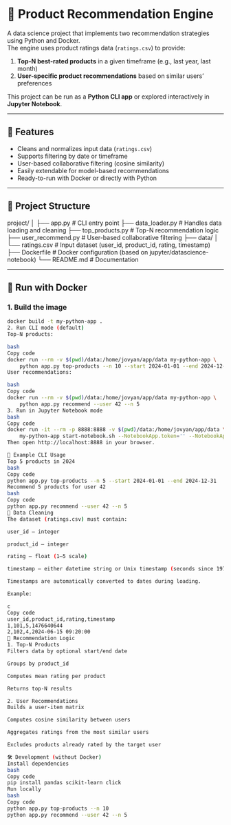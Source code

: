 # 🧠 Product Recommendation Engine

A data science project that implements two recommendation strategies using Python and Docker.  
The engine uses product ratings data (`ratings.csv`) to provide:

1. **Top-N best-rated products** in a given timeframe (e.g., last year, last month)
2. **User-specific product recommendations** based on similar users’ preferences

This project can be run as a **Python CLI app** or explored interactively in **Jupyter Notebook**.

---

## 🚀 Features

- Cleans and normalizes input data (`ratings.csv`)
- Supports filtering by date or timeframe
- User-based collaborative filtering (cosine similarity)
- Easily extendable for model-based recommendations
- Ready-to-run with Docker or directly with Python

---

## 📂 Project Structure

project/
│
├── app.py # CLI entry point
├── data_loader.py # Handles data loading and cleaning
├── top_products.py # Top-N recommendation logic
├── user_recommend.py # User-based collaborative filtering
├── data/
│ └── ratings.csv # Input dataset (user_id, product_id, rating, timestamp)
├── Dockerfile # Docker configuration (based on jupyter/datascience-notebook)
└── README.md # Documentation

---

## 🐳 Run with Docker

### 1. **Build the image**
```bash
docker build -t my-python-app .
2. Run CLI mode (default)
Top-N products:

bash
Copy code
docker run --rm -v $(pwd)/data:/home/jovyan/app/data my-python-app \
    python app.py top-products --n 10 --start 2024-01-01 --end 2024-12-31
User recommendations:

bash
Copy code
docker run --rm -v $(pwd)/data:/home/jovyan/app/data my-python-app \
    python app.py recommend --user 42 --n 5
3. Run in Jupyter Notebook mode
bash
Copy code
docker run -it --rm -p 8888:8888 -v $(pwd)/data:/home/jovyan/app/data \
    my-python-app start-notebook.sh --NotebookApp.token='' --NotebookApp.password=''
Then open http://localhost:8888 in your browser.

🧩 Example CLI Usage
Top 5 products in 2024
bash
Copy code
python app.py top-products --n 5 --start 2024-01-01 --end 2024-12-31
Recommend 5 products for user 42
bash
Copy code
python app.py recommend --user 42 --n 5
🧹 Data Cleaning
The dataset (ratings.csv) must contain:

user_id — integer

product_id — integer

rating — float (1–5 scale)

timestamp — either datetime string or Unix timestamp (seconds since 1970)

Timestamps are automatically converted to dates during loading.

Example:

c
Copy code
user_id,product_id,rating,timestamp
1,101,5,1476640644
2,102,4,2024-06-15 09:20:00
🧠 Recommendation Logic
1. Top-N Products
Filters data by optional start/end date

Groups by product_id

Computes mean rating per product

Returns top-N results

2. User Recommendations
Builds a user-item matrix

Computes cosine similarity between users

Aggregates ratings from the most similar users

Excludes products already rated by the target user

🛠️ Development (without Docker)
Install dependencies
bash
Copy code
pip install pandas scikit-learn click
Run locally
bash
Copy code
python app.py top-products --n 10
python app.py recommend --user 42 --n 5
